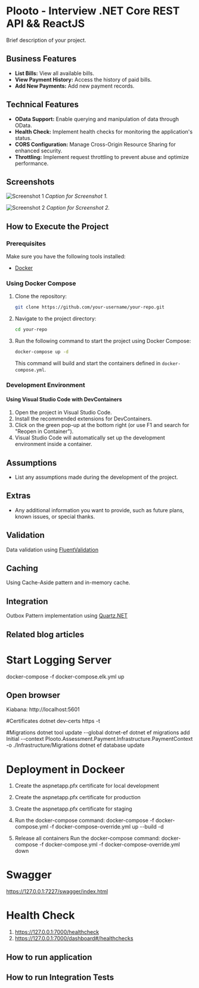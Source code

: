 # Plooto - Interview .NET Core REST API && ReactJS

Brief description of your project.

## Business Features

- **List Bills:** View all available bills.
- **View Payment History:** Access the history of paid bills.
- **Add New Payments:** Add new payment records.

## Technical Features

- **OData Support:** Enable querying and manipulation of data through OData.
- **Health Check:** Implement health checks for monitoring the application's status.
- **CORS Configuration:** Manage Cross-Origin Resource Sharing for enhanced security.
- **Throttling:** Implement request throttling to prevent abuse and optimize performance.

## Screenshots

![Screenshot 1](/screenshots/screenshot1.png)
*Caption for Screenshot 1.*

![Screenshot 2](/screenshots/screenshot2.png)
*Caption for Screenshot 2.*

## How to Execute the Project

### Prerequisites

Make sure you have the following tools installed:

- [Docker](https://www.docker.com/)

### Using Docker Compose

1. Clone the repository:

    ```bash
    git clone https://github.com/your-username/your-repo.git
    ```

2. Navigate to the project directory:

    ```bash
    cd your-repo
    ```

3. Run the following command to start the project using Docker Compose:

    ```bash
    docker-compose up -d
    ```

   This command will build and start the containers defined in `docker-compose.yml`.

### Development Environment

#### Using Visual Studio Code with DevContainers

1. Open the project in Visual Studio Code.
2. Install the recommended extensions for DevContainers.
3. Click on the green pop-up at the bottom right (or use F1 and search for "Reopen in Container").
4. Visual Studio Code will automatically set up the development environment inside a container.

## Assumptions

- List any assumptions made during the development of the project.

## Extras

- Any additional information you want to provide, such as future plans, known issues, or special thanks.












## Validation
Data validation using [FluentValidation](https://github.com/JeremySkinner/FluentValidation)

## Caching
Using Cache-Aside pattern and in-memory cache.

## Integration
Outbox Pattern implementation using [Quartz.NET](https://github.com/quartznet/quartznet)

## Related blog articles

# Start Logging Server
docker-compose -f docker-compose.elk.yml up

## Open browser
Kiabana: http://localhost:5601

#Certificates
dotnet dev-certs https -t

#Migrations
dotnet tool update --global dotnet-ef
dotnet ef migrations add Initial --context Plooto.Assessment.Payment.Infrastructure.PaymentContext -o ./Infrastructure/Migrations
dotnet ef database update

# Deployment in Dockeer
1. Create the aspnetapp.pfx certificate for local development
2. Create the aspnetapp.pfx certificate for production
3. Create the aspnetapp.pfx certificate for staging

2. Run the docker-compose command:
docker-compose -f docker-compose.yml -f docker-compose-override.yml  up --build -d  

3. Release all containers Run the docker-compose command:
docker-compose -f docker-compose.yml -f docker-compose-override.yml  down

# Swagger
https://127.0.0.1:7227/swagger/index.html


# Health Check 
1. https://127.0.0.1:7000/healthcheck
2. https://127.0.0.1:7000/dashboard#/healthchecks

## How to run application


## How to run Integration Tests

